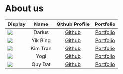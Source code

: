 # About us


Display |   Name   |                 Github Profile                 | Portfolio 
--------|:--------:|:----------------------------------------------:|:---------:
![](https://via.placeholder.com/100.png?text=Photo) |  Darius  | [Github](https://github.com/dariusyawningwhiz) | [Portfolio](docs/team/dariusyawningwhiz.md)
![](https://via.placeholder.com/100.png?text=Photo) | Yik Bing |      [Github](https://github.com/Yikbing)      | [Portfolio](https://ay2425s2-cs2113-t11a-1.github.io/tp/team/yikbing)
![](https://via.placeholder.com/100.png?text=Photo) | Kim Tran |         [Github](https://github.com/)          | [Portfolio](docs/team/thienkimtranhoang.md)
![](https://via.placeholder.com/100.png?text=Photo) | Yogi |      [Github](https://github.com/IgoyAI)       | [Portfolio](docs/team/iyogai.md)
![](https://via.placeholder.com/100.png?text=Photo) | Quy Dat |   [Github](https://github.com/QuyDatNguyen)    | [Portfolio](docs/team/quydatnguyen.md)


